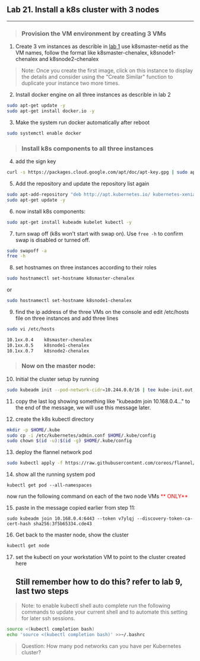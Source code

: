 ## Lab 21. Install a k8s cluster with 3 nodes
___
> ### Provision the VM environment by creating 3 VMs

1. Create 3 vm instances as describle in [lab 1](https://github.com/alexchenuw/devopslabs/tree/main/Lab-1)
use k8smaster-netid as the VM names, follow the format like k8smaster-chenalex, k8snode1-chenalex and k8snode2-chenalex
> Note: Once you create the first image, click on this instance to display the details and consider using the "Create Similar" function to duplicate your instance two more times.

2. Install docker engine on all three instances as describle in lab 2

```bash
sudo apt-get update -y
sudo apt-get install docker.io -y
```

3. Make the system run docker automatically after reboot

```bash
sudo systemctl enable docker
```

> ### Install k8s components to all three instances
4. add the sign key

 ```bash
curl -s https://packages.cloud.google.com/apt/doc/apt-key.gpg | sudo apt-key add
```

5. Add the repository and update the repository list again

```bash
sudo apt-add-repository "deb http://apt.kubernetes.io/ kubernetes-xenial main"
sudo apt-get update -y
```

6. now install k8s components:

```bash
sudo apt-get install kubeadm kubelet kubectl -y
```

7. turn swap off (k8s won't start with swap on).  Use `free -h` to confirm swap is disabled or turned off.

```bash
sudo swapoff -a
free -h
```

8. set hostnames on three instances according to their roles

```bash
sudo hostnamectl set-hostname k8smaster-chenalex
```

or

```bash
sudo hostnamectl set-hostname k8snode1-chenalex
```

9. find the ip address of the three VMs on the console and edit /etc/hosts file on three instances and add three lines

```bash
sudo vi /etc/hosts
```

```bash
10.1xx.0.4    k8smaster-chenalex
10.1xx.0.5    k8snode1-chenalex
10.1xx.0.7    k8snode2-chenalex
```

> ### Now on the master node:
10. Initial the cluster setup by running

```bash
sudo kubeadm init --pod-network-cidr=10.244.0.0/16 | tee kube-init.out
```

11. copy the last log showing something like "kubeadm join 10.168.0.4..." to the end of the message, we will use this message later.  

12. create the k8s kubectl directory

```bash
mkdir -p $HOME/.kube
sudo cp -i /etc/kubernetes/admin.conf $HOME/.kube/config
sudo chown $(id -u):$(id -g) $HOME/.kube/config
```

13. deploy the flannel network pod

```bash
sudo kubectl apply -f https://raw.githubusercontent.com/coreos/flannel/master/Documentation/kube-flannel.yml
```

14. show all the running system pod

```
kubectl get pod --all-namespaces
```
now run the following command on each of the two node VMs <span style="color:red"> ** ONLY** </span>

15. paste in the message copied earlier from step 11:
```
sudo kubeadm join 10.168.0.4:6443 --token v7ylqj --discovery-token-ca-cert-hash sha256:3f5b65334.cde43
```

16. Get back to the master node, show the cluster

```bash
kubectl get node
```

17. set the kubectl on your workstation VM to point to the cluster created here
    ## Still remember how to do this? refer to lab 9, last two steps

>Note: to enable kubectl shell auto complete run the following commands to update your current shell and to automate this setting for later ssh sessions.

```bash
source <(kubectl completion bash)
echo 'source <(kubectl completion bash)' >>~/.bashrc
```

>Question: How many pod networks can you have per Kubernetes cluster?


